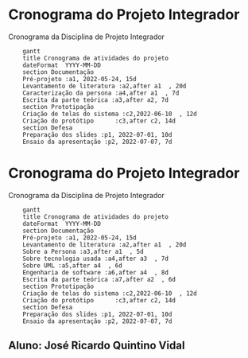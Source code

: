 # Cronograma do Projeto Integrador
Cronograma da Disciplina de Projeto Integrador
```mermaid
    gantt
    title Cronograma de atividades do projeto
    dateFormat  YYYY-MM-DD
    section Documentação
    Pré-projeto :a1, 2022-05-24, 15d
    Levantamento de literatura :a2,after a1  , 20d
    Caracterização da persona :a4,after a1  , 7d
    Escrita da parte teórica :a3,after a2, 7d
    section Prototipação
    Criação de telas do sistema :c2,2022-06-10  , 12d
    Criação do protótipo      :c3,after c2, 14d
    section Defesa
    Preparação dos slides :p1, 2022-07-01, 10d
    Ensaio da apresentação :p2, 2022-07-07, 7d
```

# Cronograma do Projeto Integrador
Cronograma da Disciplina de Projeto Integrador
```mermaid
    gantt
    title Cronograma de atividades do projeto
    dateFormat  YYYY-MM-DD
    section Documentação
    Pré-projeto :a1, 2022-05-24, 15d
    Levantamento de literatura :a2,after a1  , 20d
    Sobre a Persona :a3,after a1  , 5d
    Sobre tecnologia usada :a4,after a3  , 7d
    Sobre UML :a5,after a4  , 6d
    Engenharia de software :a6,after a4  , 8d
    Escrita da parte teórica :a7,after a2  , 6d
    section Prototipação
    Criação de telas do sistema :c2,2022-06-10  , 12d
    Criação do protótipo      :c3,after c2, 14d
    section Defesa
    Preparação dos slides :p1, 2022-07-01, 10d
    Ensaio da apresentação :p2, 2022-07-07, 7d
```
## Aluno: José Ricardo Quintino Vidal
